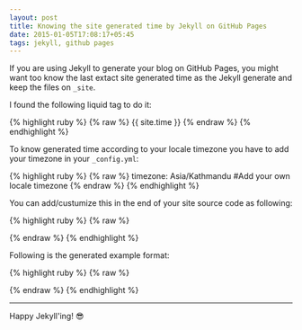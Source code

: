 ```yaml
---
layout: post
title: Knowing the site generated time by Jekyll on GitHub Pages
date: 2015-01-05T17:08:17+05:45
tags: jekyll, github pages
---
```


If you are using Jekyll to generate your blog on GitHub Pages, you might want too know the last extact site generated time as the Jekyll generate and keep the files on `_site`.

I found the following liquid tag to do it:

{% highlight ruby %}
{% raw %}
{{ site.time }}
{% endraw %}
{% endhighlight %}

To know generated time according to your locale timezone you have to add your timezone in your `_config.yml`:

{% highlight ruby %}
{% raw %}
timezone:    Asia/Kathmandu #Add your own locale timezone
{% endraw %}
{% endhighlight %}

You can add/custumize this in the end of your site source code as following:

{% highlight ruby %}
{% raw %}
<!-- Proudly Hosted on GitHub | Generated {{ site.time }} | Revision {{ site.github.build_revision }} -->
{% endraw %}
{% endhighlight %}

Following is the generated example format:

{% highlight ruby %}
{% raw %}
<!-- Proudly Hosted on GitHub | Generated 2015-01-05 18:06:54 +0545 | Revision 8b10cc6954163643f53d0b503888578e143d7e57 -->
{% endraw %}
{% endhighlight %}

---

Happy Jekyll'ing! :sunglasses:
